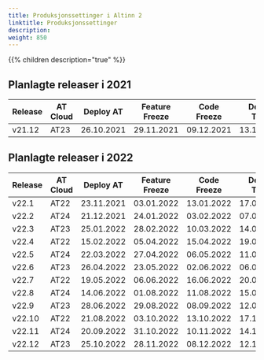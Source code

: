 ```yaml
---
title: Produksjonssettinger i Altinn 2
linktitle: Produksjonssettinger
description: 
weight: 850
---
```

{{% children description="true" %}}

## Planlagte releaser i 2021

| Release | AT Cloud | Deploy AT  | Feature Freeze | Code Freeze | Deploy TT02 | Deploy PROD|
| ------- | -------- | ---------- | -------------- | ----------- | ----------- | ---------- |
| v21.12  |AT23      | 26.10.2021 | 29.11.2021     | 09.12.2021  | 13.12.2021  | 20.12.2021 |


## Planlagte releaser i 2022

| Release | AT Cloud | Deploy AT | Feature Freeze | Code Freeze | Deploy TT02 | Deploy PROD|
| ------- | -------- | --------- | -------------- | ----------- | ----------- | -----------|
| v22.1   | AT22 | 23.11.2021 | 03.01.2022 | 13.01.2022 | 17.01.2022 | 24.01.2022 |  
| v22.2   | AT24 | 21.12.2021 | 24.01.2022 | 03.02.2022 | 07.02.2022 | 14.02.2022 |
| v22.3   | AT23 | 25.01.2022 | 28.02.2022 | 10.03.2022 | 14.03.2022 | 21.03.2022 |
| v22.4   | AT22 | 15.02.2022 | 05.04.2022 | 15.04.2022 | 19.04.2022 | 25.04.2022 |
| v22.5   | AT24 | 22.03.2022 | 27.04.2022 | 06.05.2022 | 11.05.2022 | 18.05.2022 |
| v22.6   | AT23 | 26.04.2022 | 23.05.2022 | 02.06.2022 | 06.06.2022 | 13.06.2022 | 
| v22.7   | AT22 | 19.05.2022 | 06.06.2022 | 16.06.2022 | 20.06.2022 | 27.06.2022 |
| v22.8   | AT24 | 14.06.2022 | 01.08.2022 | 11.08.2022 | 15.08.2022 | 22.08.2022 |
| v22.9   | AT23 | 28.06.2022 | 29.08.2022 | 08.09.2022 | 12.09.2022 | 19.09.2022 |
| v22.10  | AT22 | 21.08.2022 | 03.10.2022 | 13.10.2022 | 17.10.2022 | 24.10.2022 |
| v22.11  | AT24 | 20.09.2022 | 31.10.2022 | 10.11.2022 | 14.11.2022 | 21.11.2022 |
| v22.12  | AT23 | 25.10.2022 | 28.11.2022 | 08.12.2022 | 12.12.2022 | 19.12.2022 |